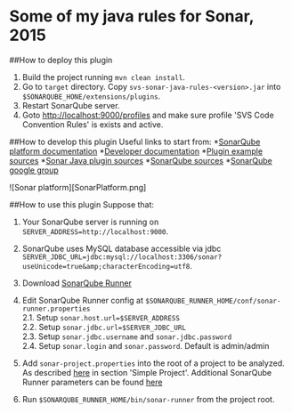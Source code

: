 Some of my java rules for Sonar, 2015
=====================================

##How to deploy this plugin
1. Build the project running `mvn clean install`.
2. Go to `target` directory. Copy `svs-sonar-java-rules-<version>.jar` into `$SONARQUBE_HONE/extensions/plugins`.
3. Restart SonarQube server.
4. Goto [http://localhost:9000/profiles](http://localhost:9000/profiles) and make sure profile 
'SVS Code Convention Rules' is exists and active.

##How to develop this plugin
Useful links to start from:
*[SonarQube platform documentation](http://docs.sonarqube.org/display/HOME/SonarQube+Platform)
*[Developer documentation](http://docs.sonarqube.org/display/DEV/Extension+Guide)
*[Plugin example sources](https://github.com/SonarSource/sonar-examples)
*[Sonar Java plugin sources](https://github.com/SonarSource/sonar-java)
*[SonarQube sources](https://github.com/SonarSource/sonarqube)
*[SonarQube google group](https://groups.google.com/forum/#!forum/sonarqube)

![Sonar platform][SonarPlatform.png]

##How to use this plugin
Suppose that:  

1. Your SonarQube server is running on `SERVER_ADDRESS=http://localhost:9000`.
2. SonarQube uses MySQL database accessible via jdbc `SERVER_JDBC_URL=jdbc:mysql://localhost:3306/sonar?useUnicode=true&amp;characterEncoding=utf8`.


1. Download [SonarQube Runner](http://www.sonarqube.org/downloads)  
2. Edit SonarQube Runner config at `$SONARQUBE_RUNNER_HOME/conf/sonar-runner.properties`  
  2.1. Setup `sonar.host.url=$SERVER_ADDRESS`  
  2.2. Setup `sonar.jdbc.url=$SERVER_JDBC_URL`  
  2.3. Setup `sonar.jdbc.username` and `sonar.jdbc.password`  
  2.4. Setup `sonar.login` and `sonar.password`. Default is admin/admin 
3. Add `sonar-project.properties` into the root of a project to be analyzed. As described [here](http://docs.sonarqube.org/display/SONAR/Analyzing+with+SonarQube+Runner) in section 'Simple Project'. 
Additional SonarQube Runner parameters can be found [here](http://docs.sonarqube.org/display/SONAR/Analysis+Parameters)
4. Run `$SONARQUBE_RUNNER_HOME/bin/sonar-runner` from the project root.